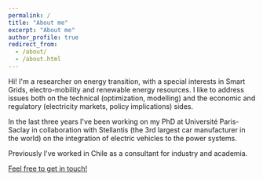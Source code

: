 ```yaml
---
permalink: /
title: "About me"
excerpt: "About me"
author_profile: true
redirect_from: 
  - /about/
  - /about.html
---
```


Hi!  I'm a researcher on energy transition, with a special interests in Smart Grids, electro-mobility and renewable energy resources.
I like to address issues both on the technical (optimization, modelling) and the economic and regulatory (electricity markets, policy implications) sides.

In the last three years I've been working on my PhD at Université Paris-Saclay in collaboration with Stellantis (the 3rd largest car manufacturer in the world) on the integration of electric vehicles to the power systems.

Previously I've worked in Chile as a consultant for industry and academia.

 <a href = "mailto: fgonzalezvenegas@gmail.com">Feel free to get in touch!</a>
